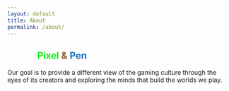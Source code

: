 ```yaml
---
layout: default
title: About
permalink: /about/
---
```


## <span style="color:#ffffff;">About</span> <span style="color:#0ff115;">Pixel</span> <span style="color:#8b5a2b;">&</span> <span style="color:#1e73be;">Pen</span>

Our goal is to provide a different view of the gaming culture through the eyes of its creators and exploring the minds that build the worlds we play.
